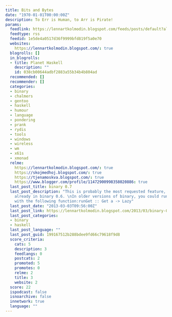 ```yaml
---
title: Bits and Bytes
date: "1970-01-01T00:00:00Z"
description: To Err is Human, to Arr is Pirate!
params:
  feedlink: https://lennartkolmodin.blogspot.com/feeds/posts/default?alt=rss
  feedtype: rss
  feedid: 1e5de4a0517d36f9999bfd819f5a0e70
  websites:
    https://lennartkolmodin.blogspot.com/: true
  blogrolls: []
  in_blogrolls:
  - title: Planet Haskell
    description: ""
    id: 038cb00644adbf2883a55b34b4b804ad
  recommended: []
  recommender: []
  categories:
  - binary
  - chalmers
  - gentoo
  - haskell
  - humour
  - language
  - pondering
  - prank
  - rydis
  - tools
  - windows
  - wireless
  - wm
  - x61s
  - xmonad
  relme:
    https://lennartkolmodin.blogspot.com/: true
    https://skojmedhoj.blogspot.com/: true
    https://tjenamoskva.blogspot.com/: true
    https://www.blogger.com/profile/11472900998358020886: true
  last_post_title: binary 0.7
  last_post_description: "This is probably the most requested feature, and was introduced
    already in binary 0.6. \nIn older versions of binary, you could run the Get monad
    with the following function:runGet :: Get a -> Lazy"
  last_post_date: "2013-03-03T09:56:00Z"
  last_post_link: https://lennartkolmodin.blogspot.com/2013/03/binary-07.html
  last_post_categories:
  - binary
  - haskell
  last_post_language: ""
  last_post_guid: 199167512b288bdee9fd66c79618f9d8
  score_criteria:
    cats: 5
    description: 3
    feedlangs: 0
    postcats: 2
    promoted: 5
    promotes: 0
    relme: 2
    title: 3
    website: 2
  score: 22
  ispodcast: false
  isnoarchive: false
  innetwork: true
  language: ""
---
```

